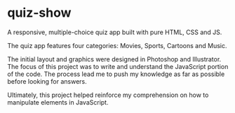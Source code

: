 # quiz-show
A responsive, multiple-choice quiz app built with pure HTML, CSS and JS.

The quiz app features four categories: Movies, Sports, Cartoons and Music.

The initial layout and graphics were designed in Photoshop and Illustrator. The focus of this project was to write and understand the JavaScript portion of the code. The process lead me to push my knowledge as far as possible before looking for answers. 

Ultimately, this project helped reinforce my comprehension on how to manipulate elements in JavaScript.
